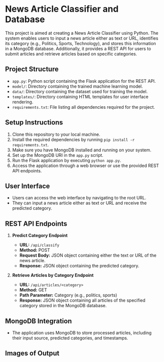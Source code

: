 # News Article Classifier and Database

This project is aimed at creating a News Article Classifier using Python. The system enables users to input a news article either as text or URL, identifies its category (e.g., Politics, Sports, Technology), and stores this information in a MongoDB database. Additionally, it provides a REST API for users to submit articles and retrieve articles based on specific categories.

## Project Structure

- `app.py`: Python script containing the Flask application for the REST API.
- `model/`: Directory containing the trained machine learning model.
- `data/`: Directory containing the dataset used for training the model.
- `templates/`: Directory containing HTML templates for user interface rendering.
- `requirements.txt`: File listing all dependencies required for the project.

## Setup Instructions

1. Clone this repository to your local machine.
2. Install the required dependencies by running `pip install -r requirements.txt`.
3. Make sure you have MongoDB installed and running on your system.
4. Set up the MongoDB URI in the `app.py` script.
5. Run the Flask application by executing `python app.py`.
6. Access the application through a web browser or use the provided REST API endpoints.

## User Interface

- Users can access the web interface by navigating to the root URL.
- They can input a news article either as text or URL and receive the predicted category.

## REST API Endpoints

1. **Predict Category Endpoint**
   - **URL:** `/api/classify`
   - **Method:** POST
   - **Request Body:** JSON object containing either the text or URL of the news article.
   - **Response:** JSON object containing the predicted category.

2. **Retrieve Articles by Category Endpoint**
   - **URL:** `/api/articles/<category>`
   - **Method:** GET
   - **Path Parameter:** Category (e.g., politics, sports)
   - **Response:** JSON object containing all articles of the specified category stored in the MongoDB database.

## MongoDB Integration

- The application uses MongoDB to store processed articles, including their input source, predicted categories, and timestamps.

## Images of Output
